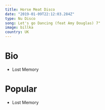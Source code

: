 ```yaml
---
title: Horse Meat Disco
date: "2019-01-09T22:12:03.284Z"
type: Nu Disco
song: Let's go Dancing (feat Amy Douglas) 7"
image: billka
country: UK
---
```



# Bio
* Lost Memory


# Popular
- Lost Memory